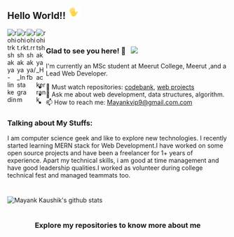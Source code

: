 ## Hello World!! <img src="https://raw.githubusercontent.com/rohitshakya/rohitshakya/master/gifs/HI.gif" width="30px"></h2>

<a href="https://www.linkedin.com/in/mayankvip9/">
  <img align="left" alt="rohitrkshakya-linkedin" width="22px" src="https://cdn.jsdelivr.net/npm/simple-icons@v3/icons/linkedin.svg" />
</a>
<a href="https://www.instagram.com/_kaushik1999/	">
  <img align="left" alt="rohit.rkshakya_Instagram" width="22px" src="https://cdn.jsdelivr.net/npm/simple-icons@v3/icons/instagram.svg" />
</a>
<a href="https://www.facebook.com/mayank.kaushik.77985/">
  <img align="left" alt="rohit.rrshakya/fb" width="22px" src="https://cdn.jsdelivr.net/npm/simple-icons@v3/icons/facebook.svg" />
</a>
<a href="https://www.hackerrank.com/mayankvip9">
  <img align="left" alt="rohitshakya_Hackerrank" width="22px" src="https://cdn.jsdelivr.net/npm/simple-icons@v3/icons/hackerrank.svg" />
</a>

<br />

### Glad to see you here! 🤩 &nbsp; ![](https://visitor-badge.glitch.me/badge?page_id=rohitshakya.rohitshakya)

I'm currently an MSc student at Meerut College, Meerut ,and a Lead Web Developer.
<br />

- 🔭 Must watch repositories: [codebank](https://github.com/Mayank4git/CodeBank), [web projects](https://github.com/Mayank4git/tyrecompany.github.io)
- 💬 Ask me about web development, data structures, algorithm.
- 📫 How to reach me: Mayankvip9@gmail.com.com


### Talking about My  Stuffs:
I am computer science geek and like to explore new technologies. I recently started learning MERN stack for Web Development.I have worked on some open source projects and have been a freelancer for 1+ years of experience.
Apart my technical skills, i am good at time management and have good leadership qualities.I worked as volunteer during college technical fest and managed teammats too.
#
![Mayank Kaushik's github stats](https://github-readme-stats.vercel.app/api?username=Mayank4git&show_icons=true&title_color=fff&icon_color=79ff97&text_color=9f9f9f&bg_color=151515)
#
<div align="center">

### Explore my repositories to know more about me

</div>

